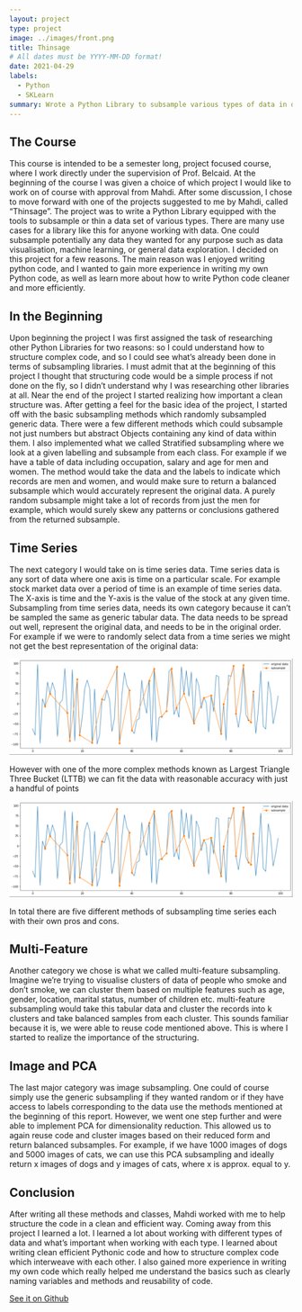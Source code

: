 ```yaml
---
layout: project
type: project
image: ../images/front.png
title: Thinsage
# All dates must be YYYY-MM-DD format!
date: 2021-04-29
labels:
  - Python
  - SKLearn
summary: Wrote a Python Library to subsample various types of data in different ways.
---
```


## The Course

This course is intended to be a semester long, project focused course, where I work directly under the supervision of Prof. Belcaid. At the beginning of the course I was given a choice of which project I would like to work on of course with approval from Mahdi. After some discussion, I chose to move forward with one of the projects suggested to me by Mahdi, called “Thinsage”. The project was to write a Python Library equipped with the tools to subsample or thin a data set of various types. There are many use cases for a library like this for anyone working with data. One could subsample potentially any data they wanted for any purpose such as data visualisation, machine learning, or general data exploration. I decided on this project for a few reasons. The main reason was I enjoyed writing python code, and I wanted to gain more experience in writing my own Python code, as well as learn more about how to write Python code cleaner and more efficiently.

## In the Beginning

Upon beginning the project I was first assigned the task of researching other Python Libraries for two reasons: so I could understand how to structure complex code, and so I could see what’s already been done in terms of subsampling libraries. I must admit that at the beginning of this project I thought that structuring code would be a simple process if not done on the fly, so I didn’t understand why I was researching other libraries at all. Near the end of the project I started realizing how important a clean structure was. After getting a feel for the basic idea of the project, I started off with the basic subsampling methods which randomly subsampled generic data. There were a few different methods which could subsample not just numbers but abstract Objects containing any kind of data within them. I also implemented what we called Stratified subsampling where we look at a given labelling and subsample from each class. For example if we have a table of data including occupation, salary and age for men and women. The method would take the data and the labels to indicate which records are men and women, and would make sure to return a balanced subsample which would accurately represent the original data. A purely random subsample might take a lot of records from just the men for example, which would surely skew any patterns or conclusions gathered from the returned subsample.

## Time Series

The next category I would take on is time series data. Time series data is any sort of data where one axis is time on a particular scale. For example stock market data over a period of time is an example of time series data. The X-axis is time and the Y-axis is the value of the stock at any given time. Subsampling from time series data, needs its own category because it can’t be sampled the same as generic tabular data.
The data needs to be spread out well, represent the original data, and needs to be in the original order. For example if we were to randomly select data from a time series we might not get the best representation of the original data:

<img class="ui image" src="/images/TimeSeries1.png">

However with one of the more complex methods known as Largest Triangle Three Bucket (LTTB) we can fit the data with reasonable accuracy with just a handful of points 

<img class="ui image" src="/images/TimeSeries1.png">

In total there are five different methods of subsampling time series each with their own pros and cons.

## Multi-Feature

Another category we chose is what we called multi-feature subsampling. Imagine we’re trying to visualise clusters of data of people who smoke and don’t smoke, we can cluster them based on multiple features such as age, gender, location,  marital status, number of children etc. multi-feature subsampling would take this tabular data and cluster the records into k clusters and take balanced samples from each cluster. This sounds familiar because it is, we were able to reuse code mentioned above. This is where I started to realize the importance of the structuring.

## Image and PCA

The last major category was image subsampling. One could of course simply use the generic subsampling if they wanted random or if they have access to labels corresponding to the data use the methods mentioned at the beginning of this report. However, we went one step further and were able to implement PCA for dimensionality reduction. This allowed us to again reuse code and cluster images based on their reduced form and return balanced subsamples. For example, if we have 1000 images of dogs and 5000 images of cats, we can use this PCA subsampling and ideally return x images of dogs and y images of cats, where x is approx. equal to y.

## Conclusion

After writing all these methods and classes, Mahdi worked with me to help structure the code in a clean and efficient way. Coming away from this project I learned a lot. I learned a lot about working with different types of data and what’s important when working with each type. I learned about writing clean efficient Pythonic code and how to structure complex code which interweave with each other. I also gained more experience in writing my own code which really helped me understand the basics such as clearly naming variables and methods and reusability of code.

<a href="https://github.com/mahdi-b/thinsage">See it on Github</a>
